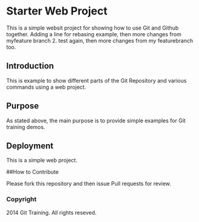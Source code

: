 # Starter Web Project

This is a simple websit project for showing 
how to use Git and Github together. Adding a line for rebasing example, then more changes from myfeature branch 2. test again, then more changes from my featurebranch too.

## Introduction

This is example to show different parts of the Git
Repository and various commands using a web project.

## Purpose

As stated above, the main purpose is to provide simple
examples for Git training demos.

## Deployment

This is a simple web project.

##How to Contribute

Please fork this repository and then issue Pull requests for review.

### Copyright

2014 Git Training. All rights reseved.
